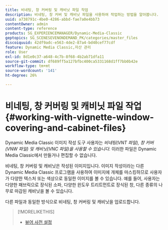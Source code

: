 ```yaml
---
title: 비네팅, 창 커버링 및 캐비닛 파일 작업
description: 비네팅, 창 커버 및 캐비닛 파일을 사용하여 작업하는 방법을 알아봅니다.
uuid: a738791c-4be0-4286-abbd-fae7a0e4bb73
contentOwner: admin
content-type: reference
products: SG_EXPERIENCEMANAGER/Dynamic-Media-Classic
geptopics: SG_SCENESEVENONDEMAND_PK/categories/master_files
discoiquuid: 42df9adc-e563-4de2-87a4-bd40cef77cdf
feature: Dynamic Media Classic,자산 관리
role: User
exl-id: 8d1e0c37-a648-4c7b-8f68-4b2ab71dfa11
source-git-commit: df689ff5a127bfbc400ca5331168d1ff7bb0b42e
workflow-type: tm+mt
source-wordcount: '141'
ht-degree: 26%

---
```


# 비네팅, 창 커버링 및 캐비닛 파일 작업{#working-with-vignette-window-covering-and-cabinet-files}

Dynamic Media Classic 이미지 작성 도구 사용자는 *비네팅(VNT 파일), 창 커버(VNW 파일) 및 캐비닛(VNC 파일)을 사용할 수 있습니다.* 이러한 파일은 Dynamic Media Classic에서 만들거나 편집할 수 없습니다.

비네팅, 창 커버링 및 캐비닛은 작성된 이미지입니다. 이미지 작성이라는 다른 Dynamic Media Classic 프로그램을 사용하여 이미지에 개체를 마스킹하므로 사용자가 다양한 텍스처 또는 색상으로 동일한 이미지를 볼 수 있습니다. 예를 들어, 사용자는 다양한 패브릭으로 장식된 소파, 다양한 윈도우 트리트먼트로 장식된 창, 다른 종류의 나무로 마감된 캐비닛을 볼 수 있습니다.

다른 파일과 동일한 방식으로 비네팅, 창 커버링 및 캐비닛을 업로드합니다.

>[!MORELIKETHIS]
>
>* [뷰어 사전 설정](application-setup.md#viewer_presets)


